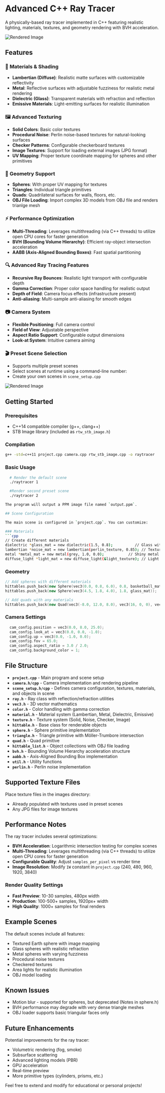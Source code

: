 # Advanced C++ Ray Tracer

A physically-based ray tracer implemented in C++ featuring realistic lighting, materials, textures, and geometry rendering with BVH acceleration.

![Rendered Image](images/render_screenshot.png)

## Features

### 🎨 **Materials & Shading**
- **Lambertian (Diffuse)**: Realistic matte surfaces with customizable reflectivity
- **Metal**: Reflective surfaces with adjustable fuzziness for realistic metal rendering
- **Dielectric (Glass)**: Transparent materials with refraction and reflection
- **Emissive Materials**: Light-emitting surfaces for realistic illumination

### 🖼️ **Advanced Texturing**
- **Solid Colors**: Basic color textures
- **Procedural Noise**: Perlin noise-based textures for natural-looking surfaces
- **Checker Patterns**: Configurable checkerboard textures
- **Image Textures**: Support for loading external images (JPG format)
- **UV Mapping**: Proper texture coordinate mapping for spheres and other primitives

### 🎯 **Geometry Support**
- **Spheres**: With proper UV mapping for textures
- **Triangles**: Individual triangle primitives
- **Quads**: Quadrilateral surfaces for walls, floors, etc.
- **OBJ File Loading**: Import complex 3D models from OBJ file and renders trianlge mesh

### ⚡ **Performance Optimization**
- **Multi-Threading**: Leverages multithreading (via C++ threads) to utilize open CPU cores for faster generation
- **BVH (Bounding Volume Hierarchy)**: Efficient ray-object intersection acceleration
- **AABB (Axis-Aligned Bounding Boxes)**: Fast spatial partitioning

### 🔍 **Advanced Ray Tracing Features**
- **Recursive Ray Bounces**: Realistic light transport with configurable depth
- **Gamma Correction**: Proper color space handling for realistic output
- **Depth of Field**: Camera focus effects (infrastructure present)
- **Anti-aliasing**: Multi-sample anti-aliasing for smooth edges

### 📷 **Camera System**
- **Flexible Positioning**: Full camera control
- **Field of View**: Adjustable perspective
- **Aspect Ratio Support**: Configurable output dimensions
- **Look-at System**: Intuitive camera aiming

### 🎬 Preset Scene Selection
- Supports multiple preset scenes
- Select scenes at runtime using a command-line number:
- Create your own scenes in `scene_setup.cpp`

![Rendered Image](images/cow_render.png)

## Getting Started

### Prerequisites
- C++14 compatible compiler (g++, clang++)
- STB Image library (included as `rtw_stb_image.h`)

### Compilation
```bash
g++ -std=c++11 project.cpp camera.cpp rtw_stb_image.cpp -o raytracer
```

### Basic Usage
```bash
  # Render the default scene
  ./raytracer 1

  #Render second preset scene
  ./raytracer 2

The program will output a PPM image file named `output.ppm`.

## Scene Configuration

The main scene is configured in `project.cpp`. You can customize:

### Materials
```cpp
// Create different materials
dielectric *glass_mat = new dielectric(1.5, 0.8);          // Glass with refraction
lambertian *noise_mat = new lambertian(perlin_texture, 0.85); // Textured surface
metal *metal_mat = new metal(grey, 1.0, 0.0);           // Shiny metal
diffuse_light *light_mat = new diffuse_light(&light_texture); // Light source
```

### Geometry
```cpp
// Add spheres with different materials
hittables.push_back(new Sphere(vec3(0.0, 0.8, 6.0), 0.8, basketball_mat));
hittables.push_back(new Sphere(vec3(4.5, 1.8, 4.0), 1.8, glass_mat));

// Add quads with any materials
hittables.push_back(new Quad(vec3(-8.0, 12.0, 8.0), vec3(16, 0, 0), vec3(0, 0, 16), light_mat));
```

### Camera Settings
```cpp
  cam_config.position = vec3(0.0, 8.0, 25.0);
  cam_config.look_at = vec3(0.0, 0.0, -1.0);
  cam_config.up = vec3(0.0, -1.0, 0.0);
  cam_config.fov = 65.0;
  cam_config.aspect_ratio = 3.0 / 2.0;
  cam_config.background_color = 1;
```

## File Structure

- **`project.cpp`** - Main program and scene setup
- **`camera.h/cpp`** - Camera implementation and rendering pipeline
- **`scene_setup.h/cpp`** - Defines camera configuration, textures, materials, and objects in scene
- **`ray.h`** - Ray class with reflection/refraction utilities
- **`vec3.h`** - 3D vector mathematics 
- **`color.h`** - Color handling with gamma correction
- **`material.h`** - Material system (Lambertian, Metal, Dielectric, Emissive)
- **`texture.h`** - Texture system (Solid, Noise, Checker, Image)
- **`hittable.h`** - Base class for renderable objects
- **`sphere.h`** - Sphere primitive implementation
- **`triangle.h`** - Triangle primitive with Möller-Trumbore intersection
- **`quad.h`** - Quad primitive 
- **`hittable_list.h`** - Object collections with OBJ file loading
- **`bvh.h`** - Bounding Volume Hierarchy acceleration structure
- **`aabb.h`** - Axis-Aligned Bounding Box implementation
- **`util.h`** - Utility functions 
- **`perlin.h`** - Perlin noise implementation 

## Supported Texture Files

Place texture files in the images directory:
- Already populated with textures used in preset scenes
- Any JPG files for image textures

## Performance Notes

The ray tracer includes several optimizations:
- **BVH Acceleration**: Logarithmic intersection testing for complex scenes
- **Multi-Threading**: Leverages multithreading (via C++ threads) to utilize open CPU cores for faster generation
- **Configurable Quality**: Adjust `samples_per_pixel` vs render time
- **Image Resolution**: Modify `IW` constant in `project.cpp` (240, 480, 960, 1920, 3840)

### Render Quality Settings
- **Fast Preview**: 10-30 samples, 480px width
- **Production**: 100-500+ samples, 1920px+ width
- **High Quality**: 1000+ samples for final renders

## Example Scenes

The default scenes include all features:
- Textured Earth sphere with image mapping
- Glass spheres with realistic refraction
- Metal spheres with varying fuzziness
- Procedural noise textures
- Checkered textures
- Area lights for realistic illumination
- OBJ model loading

## Known Issues

- Motion blur - supported for spheres, but deprecated (Notes in sphere.h)
- BVH performance may degrade with very dense triangle meshes
- OBJ loader supports basic triangular faces only

## Future Enhancements

Potential improvements for the ray tracer:
- Volumetric rendering (fog, smoke)
- Subsurface scattering
- Advanced lighting models (PBR)
- GPU acceleration
- Real-time preview
- More primitive types (cylinders, prisms, etc.)

Feel free to extend and modify for educational or personal projects!
